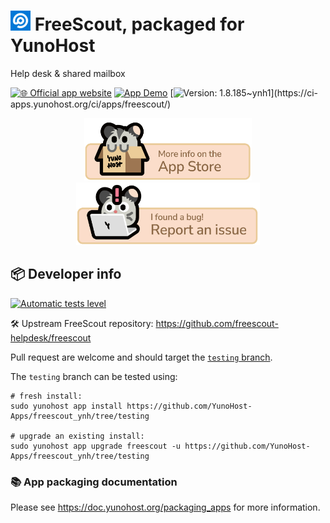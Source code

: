 <!--
N.B.: This README was automatically generated by <https://github.com/YunoHost/apps_tools/blob/main/readme_generator>
It shall NOT be edited by hand.
-->

<h1>
  <img src="https://raw.githubusercontent.com/YunoHost/apps/main/logos/freescout.png" width="32px" alt="Logo of FreeScout">
  FreeScout, packaged for YunoHost
</h1>

Help desk & shared mailbox

[![🌐 Official app website](https://img.shields.io/badge/Official_app_website-darkgreen?style=for-the-badge)](https://freescout.net/)
[![App Demo](https://img.shields.io/badge/App_Demo-blue?style=for-the-badge)](https://demo.freescout.net/login)
[![Version: 1.8.185~ynh1](https://img.shields.io/badge/Version-1.8.185~ynh1-rgba(0,150,0,1)?style=for-the-badge)](https://ci-apps.yunohost.org/ci/apps/freescout/)

<div align="center">
<a href="https://apps.yunohost.org/app/freescout"><img height="100px" src="https://github.com/YunoHost/yunohost-artwork/raw/refs/heads/main/badges/neopossum-badges/badge_more_info_on_the_appstore.svg"/></a>
<a href="https://github.com/YunoHost-Apps/freescout_ynh/issues"><img height="100px" src="https://github.com/YunoHost/yunohost-artwork/raw/refs/heads/main/badges/neopossum-badges/badge_report_an_issue.svg"/></a>
</div>

## 📦 Developer info

[![Automatic tests level](https://apps.yunohost.org/badge/cilevel/freescout)](https://ci-apps.yunohost.org/ci/apps/freescout/)

🛠️ Upstream FreeScout repository: <https://github.com/freescout-helpdesk/freescout>

Pull request are welcome and should target the [`testing` branch](https://github.com/YunoHost-Apps/freescout_ynh/tree/testing).

The `testing` branch can be tested using:
```
# fresh install:
sudo yunohost app install https://github.com/YunoHost-Apps/freescout_ynh/tree/testing

# upgrade an existing install:
sudo yunohost app upgrade freescout -u https://github.com/YunoHost-Apps/freescout_ynh/tree/testing
```

### 📚 App packaging documentation

Please see <https://doc.yunohost.org/packaging_apps> for more information.